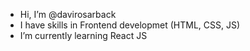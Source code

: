 - Hi, I’m @davirosarback
- I have skills in Frontend developmet (HTML, CSS, JS)
- I’m currently learning React JS 


<!---
davirosarback/davirosarback is a ✨ special ✨ repository because its `README.md` (this file) appears on your GitHub profile.
You can click the Preview link to take a look at your changes.
--->
